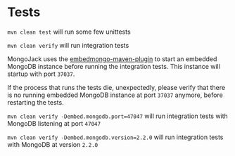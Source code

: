 Tests
=====

`mvn clean test` will run some few unittests

`mvn clean verify` will run integration tests

MongoJack uses the [embedmongo-maven-plugin](https://github.com/joelittlejohn/embedmongo-maven-plugin) to start an embedded MongoDB instance before running the integration tests. This instance will startup with port `37037`.

If the process that runs the tests die, unexpectedly, please verify that there is no running embedded MongoDB instance at port `37037` anymore, before restarting the tests.

`mvn clean verify -Dembed.mongodb.port=47047` will run integration tests with MongoDB listening at port `47047`

`mvn clean verify -Dembed.mongodb.version=2.2.0` will run integration tests with MongoDB at version `2.2.0`
